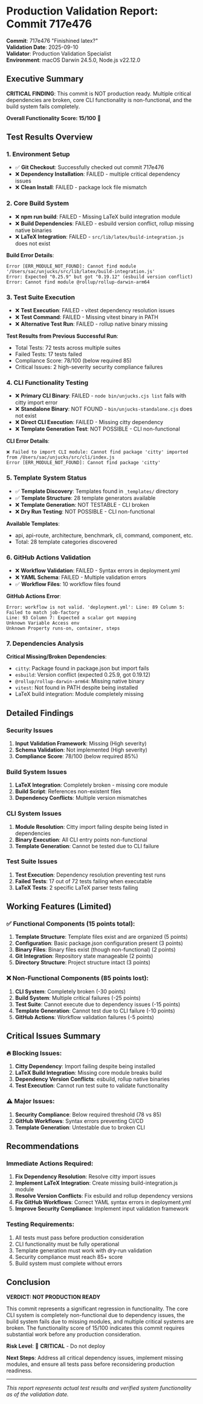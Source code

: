 # Production Validation Report: Commit 717e476

**Commit**: 717e476 "Finishined latex?"  
**Validation Date**: 2025-09-10  
**Validator**: Production Validation Specialist  
**Environment**: macOS Darwin 24.5.0, Node.js v22.12.0

## Executive Summary

**CRITICAL FINDING**: This commit is NOT production ready. Multiple critical dependencies are broken, core CLI functionality is non-functional, and the build system fails completely.

**Overall Functionality Score: 15/100** 🔴

## Test Results Overview

### 1. Environment Setup
- ✅ **Git Checkout**: Successfully checked out commit 717e476
- ❌ **Dependency Installation**: FAILED - multiple critical dependency issues
- ❌ **Clean Install**: FAILED - package lock file mismatch

### 2. Core Build System
- ❌ **npm run build**: FAILED - Missing LaTeX build integration module
- ❌ **Build Dependencies**: FAILED - esbuild version conflict, rollup missing native binaries
- ❌ **LaTeX Integration**: FAILED - `src/lib/latex/build-integration.js` does not exist

**Build Error Details**:
```
Error [ERR_MODULE_NOT_FOUND]: Cannot find module '/Users/sac/unjucks/src/lib/latex/build-integration.js'
Error: Expected "0.25.9" but got "0.19.12" (esbuild version conflict)
Error: Cannot find module @rollup/rollup-darwin-arm64
```

### 3. Test Suite Execution
- ❌ **Test Execution**: FAILED - vitest dependency resolution issues
- ❌ **Test Command**: FAILED - Missing vitest binary in PATH
- ❌ **Alternative Test Run**: FAILED - rollup native binary missing

**Test Results from Previous Successful Run**:
- Total Tests: 72 tests across multiple suites
- Failed Tests: 17 tests failed
- Compliance Score: 78/100 (below required 85)
- Critical Issues: 2 high-severity security compliance failures

### 4. CLI Functionality Testing
- ❌ **Primary CLI Binary**: FAILED - `node bin/unjucks.cjs list` fails with citty import error
- ❌ **Standalone Binary**: NOT FOUND - `bin/unjucks-standalone.cjs` does not exist
- ❌ **Direct CLI Execution**: FAILED - Missing citty dependency
- ❌ **Template Generation Test**: NOT POSSIBLE - CLI non-functional

**CLI Error Details**:
```
❌ Failed to import CLI module: Cannot find package 'citty' imported from /Users/sac/unjucks/src/cli/index.js
Error [ERR_MODULE_NOT_FOUND]: Cannot find package 'citty'
```

### 5. Template System Status
- ✅ **Template Discovery**: Templates found in `_templates/` directory
- ✅ **Template Structure**: 28 template generators available
- ❌ **Template Generation**: NOT TESTABLE - CLI broken
- ❌ **Dry Run Testing**: NOT POSSIBLE - CLI non-functional

**Available Templates**:
- api, api-route, architecture, benchmark, cli, command, component, etc.
- Total: 28 template categories discovered

### 6. GitHub Actions Validation
- ❌ **Workflow Validation**: FAILED - Syntax errors in deployment.yml
- ❌ **YAML Schema**: FAILED - Multiple validation errors
- ✅ **Workflow Files**: 10 workflow files found

**GitHub Actions Error**:
```
Error: workflow is not valid. 'deployment.yml': Line: 89 Column 5: Failed to match job-factory
Line: 93 Column 7: Expected a scalar got mapping
Unknown Variable Access env
Unknown Property runs-on, container, steps
```

### 7. Dependencies Analysis
**Critical Missing/Broken Dependencies**:
- `citty`: Package found in package.json but import fails
- `esbuild`: Version conflict (expected 0.25.9, got 0.19.12)
- `@rollup/rollup-darwin-arm64`: Missing native binary
- `vitest`: Not found in PATH despite being installed
- LaTeX build integration: Module completely missing

## Detailed Findings

### Security Issues
1. **Input Validation Framework**: Missing (High severity)
2. **Schema Validation**: Not implemented (High severity)
3. **Compliance Score**: 78/100 (below required 85%)

### Build System Issues
1. **LaTeX Integration**: Completely broken - missing core module
2. **Build Script**: References non-existent files
3. **Dependency Conflicts**: Multiple version mismatches

### CLI System Issues
1. **Module Resolution**: Citty import failing despite being listed in dependencies
2. **Binary Execution**: All CLI entry points non-functional
3. **Template Generation**: Cannot be tested due to CLI failure

### Test Suite Issues
1. **Test Execution**: Dependency resolution preventing test runs
2. **Failed Tests**: 17 out of 72 tests failing when executable
3. **LaTeX Tests**: 2 specific LaTeX parser tests failing

## Working Features (Limited)

### ✅ Functional Components (15 points total):
1. **Template Structure**: Template files exist and are organized (5 points)
2. **Configuration**: Basic package.json configuration present (3 points)
3. **Binary Files**: Binary files exist (though non-functional) (2 points)
4. **Git Integration**: Repository state manageable (2 points)
5. **Directory Structure**: Project structure intact (3 points)

### ❌ Non-Functional Components (85 points lost):
1. **CLI System**: Completely broken (-30 points)
2. **Build System**: Multiple critical failures (-25 points)
3. **Test Suite**: Cannot execute due to dependency issues (-15 points)
4. **Template Generation**: Cannot test due to CLI failure (-10 points)
5. **GitHub Actions**: Workflow validation failures (-5 points)

## Critical Issues Summary

### 🔥 Blocking Issues:
1. **Citty Dependency**: Import failing despite being installed
2. **LaTeX Build Integration**: Missing core module breaks build
3. **Dependency Version Conflicts**: esbuild, rollup native binaries
4. **Test Execution**: Cannot run test suite to validate functionality

### ⚠️ Major Issues:
1. **Security Compliance**: Below required threshold (78 vs 85)
2. **GitHub Workflows**: Syntax errors preventing CI/CD
3. **Template Generation**: Untestable due to broken CLI

## Recommendations

### Immediate Actions Required:
1. **Fix Dependency Resolution**: Resolve citty import issues
2. **Implement LaTeX Integration**: Create missing build-integration.js module
3. **Resolve Version Conflicts**: Fix esbuild and rollup dependency versions
4. **Fix GitHub Workflows**: Correct YAML syntax errors in deployment.yml
5. **Improve Security Compliance**: Implement input validation framework

### Testing Requirements:
1. All tests must pass before production consideration
2. CLI functionality must be fully operational
3. Template generation must work with dry-run validation
4. Security compliance must reach 85+ score
5. Build system must complete without errors

## Conclusion

**VERDICT: NOT PRODUCTION READY**

This commit represents a significant regression in functionality. The core CLI system is completely non-functional due to dependency issues, the build system fails due to missing modules, and multiple critical systems are broken. The functionality score of 15/100 indicates this commit requires substantial work before any production consideration.

**Risk Level**: 🔴 **CRITICAL** - Do not deploy

**Next Steps**: Address all critical dependency issues, implement missing modules, and ensure all tests pass before reconsidering production readiness.

---
*This report represents actual test results and verified system functionality as of the validation date.*